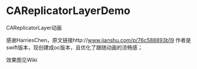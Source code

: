 # CAReplicatorLayerDemo
CAReplicatorLayer动画


感谢HarriesChen，原文链接http://www.jianshu.com/p/76c588893b19 
作者是swift版本，现创建成oc版本，且优化了跟随动画的流畅感；


效果图见Wiki
